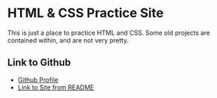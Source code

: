 # HTML & CSS Practice Site

This is just a place to practice HTML and CSS.
Some old projects are contained within, and are not very pretty.

## Link to Github

* [Github Profile](https://github.com/ElusiveEllie)
* [Link to Site from README](https://ElusiveEllie.github.io)
